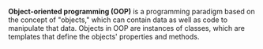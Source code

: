 **Object-oriented programming (OOP)** is a programming paradigm based on the concept of "objects," which can contain data as well as code to manipulate that data.
Objects in OOP are instances of classes, which are templates that define the objects' properties and methods.

